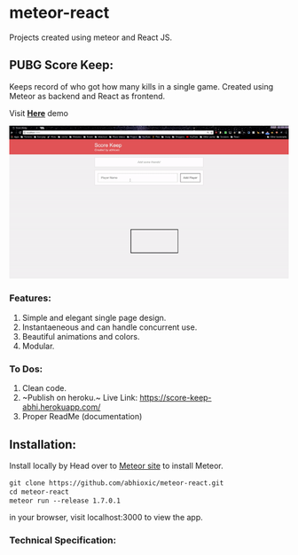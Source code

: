 # meteor-react
Projects created using meteor and React JS.
## PUBG Score Keep:
Keeps record of who got how many kills in a single game.
Created using Meteor as backend and React as frontend.

Visit [**Here**](https://score-keep-abhi.herokuapp.com/) demo

![demo.gif](https://github.com/abhioxic/meteor-react/blob/master/public/demo.gif)


### Features:
  1. Simple and elegant single page design.
  2. Instantaeneous and can handle concurrent use.
  3. Beautiful animations and colors.
  4. Modular.

### To Dos:
  1. Clean code.
  2. ~Publish on heroku.~ Live Link: https://score-keep-abhi.herokuapp.com/
  3. Proper ReadMe (documentation)
  
## Installation:
Install locally by
   Head over to [Meteor site](https://www.meteor.com) to install Meteor.
```
git clone https://github.com/abhioxic/meteor-react.git
cd meteor-react
meteor run --release 1.7.0.1
```
in your browser, visit localhost:3000 to view the app.

### Technical Specification:
